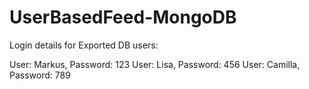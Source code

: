 # UserBasedFeed-MongoDB

Login details for Exported DB users:

User: Markus, Password: 123
User: Lisa, Password: 456
User: Camilla, Password: 789